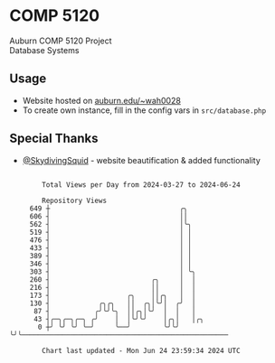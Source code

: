 # COMP 5120
Auburn COMP 5120 Project  
Database Systems

## Usage
- Website hosted on [auburn.edu/~wah0028](https://webhome.auburn.edu/~wah0028/)
- To create own instance, fill in the config vars in `src/database.php`

## Special Thanks
- [@SkydivingSquid](https://github.com/SkydivingSquid) - website beautification & added functionality

```

        Total Views per Day from 2024-03-27 to 2024-06-24

        Repository Views
     649 ┼                                ╭╮
     606 ┤                                ││
     562 ┤                                │╰╮
     519 ┤                                │ │
     476 ┤                                │ │
     433 ┤                                │ │
     389 ┤                                │ │
     346 ┤                                │ │
     303 ┤                                │ ╰╮
     260 ┤                         ╭╮     │  │
     216 ┤                         ││     │  │
     173 ┤                   ╭╮    ││╭╮   │  │
     130 ┤            ╭╮╭╮   ││  ╭╮│╰╯│  ╭╯  │
      87 ┤           ╭╯╰╯╰╮  ││╭╮│╰╯  │  │   │
      43 ┤╭─╮╭─╮╭─╮ ╭╯    │  │╰╯╰╯    │╭╮│   │╭╮
       0 ┼╯ ╰╯ ╰╯ ╰─╯     ╰──╯        ╰╯╰╯   ╰╯╰───────────────────────────────────────────────────

        Chart last updated - Mon Jun 24 23:59:34 2024 UTC
        
```
